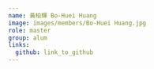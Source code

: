 ```yaml
---
name: 黃柏輝 Bo-Huei Huang 
image: images/members/Bo-Huei Huang.jpg 
role: master
group: alum
links:
  github: link_to_github 
---
```

